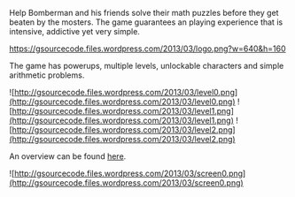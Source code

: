 Help Bomberman and his friends solve their math puzzles before they get beaten by the mosters. The game guarantees an playing experience that is intensive, addictive yet very simple.

https://gsourcecode.files.wordpress.com/2013/03/logo.png?w=640&h=160

The game has powerups, multiple levels, unlockable characters and simple arithmetic problems.

![http://gsourcecode.files.wordpress.com/2013/03/level0.png](http://gsourcecode.files.wordpress.com/2013/03/level0.png)
![http://gsourcecode.files.wordpress.com/2013/03/level1.png](http://gsourcecode.files.wordpress.com/2013/03/level1.png)
![http://gsourcecode.files.wordpress.com/2013/03/level2.png](http://gsourcecode.files.wordpress.com/2013/03/level2.png)

An overview can be found [here](http://gsourcecode.wordpress.com/2013/03/08/j2me-bomberman-math/).

![http://gsourcecode.files.wordpress.com/2013/03/screen0.png](http://gsourcecode.files.wordpress.com/2013/03/screen0.png)